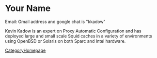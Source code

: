 # Your Name

Email: Gmail address and google chat is "kkadow"

Kevin Kadow is an expert on Proxy Automatic Configuration and has
deployed large and small scale Squid caches in a variety of environments
using OpenBSD or Solaris on both Sparc and Intel hardware.

[CategoryHomepage](https://wiki.squid-cache.org/KevinKadow/CategoryHomepage#)

